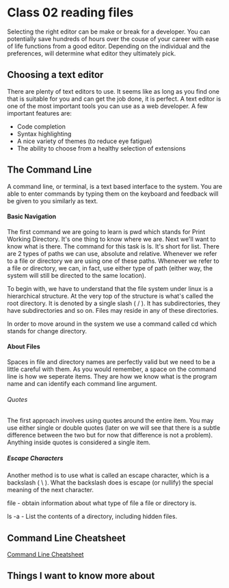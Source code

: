 # Class 02 reading files

Selecting the right editor can be make or break for a developer. You can potentially save hundreds of hours over the couse of your career with ease of life functions from a good editor. Depending on the individual and the preferences, will determine what editor they ultimately pick.

## Choosing a text editor
There are plenty of text editors to use. It seems like as long as you find one that is suitable for you and can get the job done, it is perfect. A text editor is one of the most important tools you can use as a web developer. A few important features are:
- Code completion
- Syntax highlighting
- A nice variety of themes (to reduce eye fatigue)
- The ability to choose from a healthy selection of extensions

## The Command Line
A command line, or terminal, is a text based interface to the system. You are able to enter commands by typing them on the keyboard and feedback will be given to you similarly as text.

#### Basic Navigation

The first command we are going to learn is pwd which stands for Print Working Directory. It's one thing to know where we are. Next we'll want to know what is there. The command for this task is ls. It's short for list. There are 2 types of paths we can use, absolute and relative. Whenever we refer to a file or directory we are using one of these paths. Whenever we refer to a file or directory, we can, in fact, use either type of path (either way, the system will still be directed to the same location).

To begin with, we have to understand that the file system under linux is a hierarchical structure. At the very top of the structure is what's called the root directory. It is denoted by a single slash ( / ). It has subdirectories, they have subdirectories and so on. Files may reside in any of these directories.

In order to move around in the system we use a command called cd which stands for change directory.

#### About Files

Spaces in file and directory names are perfectly valid but we need to be a little careful with them. As you would remember, a space on the command line is how we seperate items. They are how we know what is the program name and can identify each command line argument.

###### Quotes 

The first approach involves using quotes around the entire item. You may use either single or double quotes (later on we will see that there is a subtle difference between the two but for now that difference is not a problem). Anything inside quotes is considered a single item.

##### Escape Characters

Another method is to use what is called an escape character, which is a backslash ( \ ). What the backslash does is escape (or nullify) the special meaning of the next character.

file - obtain information about what type of file a file or directory is.

ls -a - List the contents of a directory, including hidden files.

## Command Line Cheatsheet
[Command Line Cheatsheet](https://github.com/Sheldon-Pierce/reading-notes/blob/main/command-line-cheat-sheet-large.png)

## Things I want to know more about
